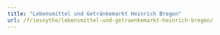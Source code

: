 ```yaml
---
title: "Lebensmittel und Getränkemarkt Heinrich Bregen"
url: /friesoythe/lebensmittel-und-getraenkemarkt-heinrich-bregen/
---
```

